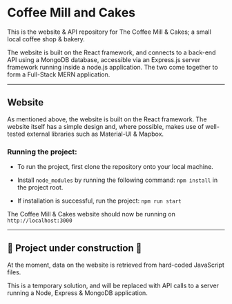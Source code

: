# Coffee Mill and Cakes

This is the website & API repository for The Coffee Mill & Cakes; a small local coffee shop & bakery.

The website is built on the React framework, and connects to a back-end API using a MongoDB database, accessible via an Express.js server framework running inside a node.js application. 
The two come together to form a Full-Stack MERN application.

---

## Website

As mentioned above, the website is built on the React framework.
The website itself has a simple design and, where possible, makes use of well-tested external libraries such as Material-UI & Mapbox.

### Running the project:

- To run the project, first clone the repository onto your local machine.

- Install `node_modules` by running the following command: `npm install` in the project root.

- If installation is successful, run the project: `npm run start`

The Coffee Mill & Cakes website should now be running on `http://localhost:3000`

---

##  :construction: Project under construction  :construction:

At the moment, data on the website is retrieved from hard-coded JavaScript files.

This is a temporary solution, and will be replaced with API calls to a server running a Node, Express & MongoDB application.